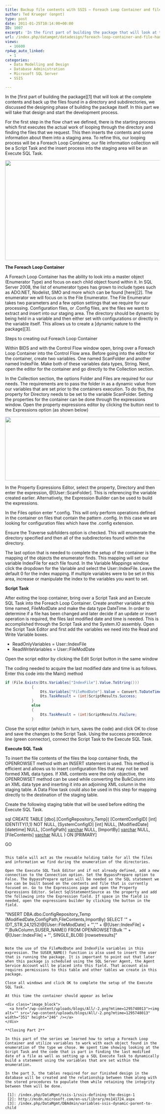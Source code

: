 ```yaml
---
title: Backup file contents with SSIS – Foreach Loop Container and file handling
author: Ted Krueger (onpnt)
type: post
date: 2011-01-25T10:14:00+00:00
ID: 1007
excerpt: 'In the first part of building the package that will look at the complete contents and back up the files found in a directory and subdirectories, we discussed the designing phase of building the package itself.  In this part we will take that design and start the development process.'
url: /index.php/datamgmt/datadesign/foreach-loop-container-and-file-handling/
views:
  - 16600
rp4wp_auto_linked:
  - 1
categories:
  - Data Modelling and Design
  - Database Administration
  - Microsoft SQL Server
  - SSIS

---
```

In the [first part of building the package][1] that will look at the complete contents and back up the files found in a directory and subdirectories, we discussed the designing phase of building the package itself. In this part we will take that design and start the development process. 

For the first step in the flow chart we defined, there is the starting process which first executes the actual work of looping through the directory and finding the files that we request. This then inserts the contents and some information about them into a staging area. To refine this, our looping process will be a Foreach Loop Container, our file information collection will be a Script Task and the insert process into the staging area will be an Execute SQL Task. 

<div class="image_block">
  <a href="/wp-content/uploads/blogs/All/.png?mtime=1295748012"><img alt="" src="/wp-content/uploads/blogs/All/.png?mtime=1295748012" width="624" height="325" /></a>
</div>

**The Foreach Loop Container**

A Foreach Loop Container has the ability to look into a master object (Enumerator Type) and focus on each child object found within it. In SQL Server 2008, the list of enumerator types has grown to include types such as ADO.NET, Nodelist, SMO and more which can be found [here][2]. The enumerator we will focus on is the File Enumerator. The File Enumerator takes two parameters and a few option settings that we require for our processing. Configuration files, or .Config files, are the files we want to extract and insert into our staging area. The directory should be dynamic by being held in a variable and then either set with configurations or directly in the variable itself. This allows us to create a [dynamic nature to the package][3]. 

Steps to creating out Foreach Loop Container 

Within BIDS and with the Control Flow window open, bring over a Foreach Loop Container into the Control Flow area. Before going into the editor for the container, create two variables. One named ScanFolder and another named IndexFile. Make both of these variables data types, String. Next, open the editor for the container and go directly to the Collection section.

In the Collection section, the options Folder and Files are required for our needs. The requirements are to pass the folder in as a dynamic value from our variables that are set prior to the containers execution. To do this, the property for Directory needs to be set to the variable ScanFolder. Setting the properties for the container can be done through the expressions window. Open the property expressions editor by clicking the button next to the Expressions option (as shown below)

<div class="image_block">
  <a href="/wp-content/uploads/blogs/All/-1.png?mtime=1295748013"><img alt="" src="/wp-content/uploads/blogs/All/-1.png?mtime=1295748013" width="860" height="207" /></a>
</div>

In the Property Expressions Editor, select the property, Directory and then enter the expression, @[User::ScanFolder]. This is referencing the variable created earlier. Alternatively, the Expression Builder can be used to build the expressions.

In the Files option enter *.config. This will only perform operations defined in the container on files that contain the pattern .config. In this case we are looking for configuration files which have the .config extension.

Ensure the Traverse subfolders option is checked. This will enumerate the directory specified and then all of the subdirectories found within the directory.

The last option that is needed to complete the setup of the container is the mapping of the objects the enumerator finds. This mapping will set our variable IndexFile for each file found. In the Variable Mappings window, click the dropdown for the Variable and select the User::IndexFile. Leave the default 0 for the index mapping. If multiple variables were to be set in this area, increase or manipulate the index to the variables you want to set.

**Script Task**

After exiting the loop container, bring over a Script Task and an Execute SQL Task into the Foreach Loop Container. Create another variable at this time named, FileModDate and make the data type DateTime. In order to determine if a file has been changed and later decide if an update or insert operation is required, the files last modified date and time is needed. This is accomplished through the Script Task and the System.IO assembly. Open the Script Task Editor and first add the variables we need into the Read and Write Variable boxes. 

  * ReadOnlyVariables = User::IndexFile
  * ReadWriteVariables = User::FileModDate

Open the script editor by clicking the Edit Script button in the same window

The coding needed to acquire the last modified date and time is as follows. Enter this code into the Main() method

```csharp
if (File.Exists(Dts.Variables["IndexFile"].Value.ToString()))
            {
                Dts.Variables["FileModDate"].Value = Convert.ToDateTime(File.GetLastWriteTime(Dts.Variables["IndexFile"].Value.ToString()));
                Dts.TaskResult = (int)ScriptResults.Success;
            }
            else
            {
                Dts.TaskResult = (int)ScriptResults.Failure;
            }
```
Close the script editor (which in turn, saves the code) and click OK to close and save the changes to the Script Task. Using the success precedence line (green connector), connect the Script Task to the Execute SQL Task. 

**Execute SQL Task**

To insert the file contents of the files the loop container finds, the OPENROWSET method with an INSERT statement is used. This method is efficient and allows us to insert configuration files that may not be well formed XML data types. If XML contents were the only objective, the OPENROWSET method can be used while converting the BulkColumn into an XML data type and inserting it into an adjoining XML column in the staging table. A Data Flow task could also be used in this step for mapping directly to the destination of the staging table. 

Create the following staging table that will be used before editing the Execute SQL Task.

sql
CREATE TABLE [dbo].[ConfigRepository_Temp](
	[ContentConfigID] [int] IDENTITY(1,1) NOT NULL,
	[SystemConfigID] [int] NULL,
	[ModifiedDate] [datetime] NULL,
	[ConfigPath] [varchar](1500) NULL,
	[ImportBy] [varchar](255) NULL,
	[FileContents] [varchar](max) NULL
) ON [PRIMARY]

GO
```

This table will act as the reusable holding table for all the files and information we find during the enumeration of the directories. 

Open the Execute SQL Task Editor and if not already defined, add a new connection to the Connection option. Set the BypassPrepare option to False. The BypassPrepare option will be needed so the SQL statement we use can be built based on the contents and file that is currently focused on. Go to the Expressions page and open the Property Expressions Editor. Select SqlStatementSource as the property and add the following into the Expression field. If space in the field is needed, open the expressions builder by clicking the button in the field.

```
"INSERT DBA.dbo.ConfigRepository_Temp (ModifiedDate,ConfigPath,FileContents,ImportBy)
SELECT '" + (DT_STR,24,1252)@[User::FileModDate]  + "','" + @[User::IndexFile]  + "',BulkColumn,SUSER_NAME() FROM OPENROWSET(Bulk '" + @[User::IndexFile]  + "', SINGLE_BLOB) [rowsetresults]"
```

Note the use of the FileModDate and IndexFile variables in this expression. The SUSER_NAME() function is also used to insert the user that is running the package. It is important to point out that later when this package is scheduled using the SQL Server Agent, the Agent Service Account will be placed into this field. That account also requires permissions to this table and other tables we create in this package.

Close all windows and click OK to complete the setup of the Execute SQL Task.

At this time the container should appear as below

<div class="image_block">
  <a href="/wp-content/uploads/blogs/All/-2.png?mtime=1295748013"><img alt="" src="/wp-content/uploads/blogs/All/-2.png?mtime=1295748013" width="351" height="246" /></a>
</div>

**Closing Part 2**

In this part of the series we learned how to setup a Foreach Loop Container and utilize variables to work with each object found in the enumeration of the type we chose. We spent time showing looking at the Script Task and the code that is part in finding the last modified date of a file as well as setting up a SQL Execute Task to dynamically build a statement using the variables that are set within the enumeration. 

In the part 3, the tables required for our finished design in the database will be created and the relationship between them along with the stored procedures to populate them while retaining the integrity between them will be done.

 [1]: /index.php/DataMgmt/ssis-1/ssis-defining-the-design-1
 [2]: http://msdn.microsoft.com/en-us/library/ms141724.aspx
 [3]: /index.php/DataMgmt/DBAdmin/variables-ssis-dynamic-parent-to-child